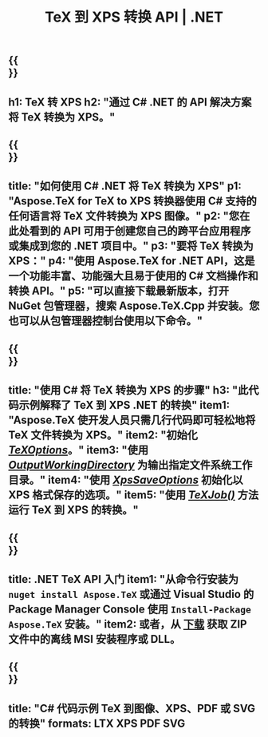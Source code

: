 ﻿---
translation: true
template: /_templates/_conversion-child-net.md
title: TeX 到 XPS 转换 API | .NET
description: TeX 到 XPS 的转换功能。将此本地 .NET 库集成到您的项目中，或使用跨平台应用程序将 TeX 转换为 XPS。
keywords: tex to xps api net, tex2xps 集成 c#
url: /net/conversion/tex-to-xps/
family: tex
platformtag: net
feature: conversion
informat: TEX
outformat: XPS
otherformats: BMP PNG JPEG TIFF SVG PDF
---


{{<section banner>}}
---
h1: TeX 转 XPS
h2: "通过 C# .NET 的 API 解决方案将 TeX 转换为 XPS。"
---

{{<section overview>}}
---
title: "如何使用 C# .NET 将 TeX 转换为 XPS"
p1: "Aspose.TeX for TeX to XPS 转换器使用 C# 支持的任何语言将 TeX 文件转换为 XPS 图像。"
p2: "您在此处看到的 API 可用于创建您自己的跨平台应用程序或集成到您的 .NET 项目中。"
p3: "要将 TeX 转换为 XPS："
p4: "使用 Aspose.TeX for .NET API，这是一个功能丰富、功能强大且易于使用的 C# 文档操作和转换 API。"
p5: "可以直接下载最新版本，打开 NuGet 包管理器，搜索 Aspose.TeX.Cpp 并安装。您也可以从包管理器控制台使用以下命令。"
---

{{<section feature1>}}
---
title: "使用 C# 将 TeX 转换为 XPS 的步骤"
h3: "此代码示例解释了 TeX 到 XPS .NET 的转换"
item1: "Aspose.TeX 使开发人员只需几行代码即可轻松地将 TeX 文件转换为 XPS。"
item2: "初始化 [*TeXOptions*](https://reference.aspose.com/tex/net/aspose.tex/texoptions/)。"
item3: "使用 [*OutputWorkingDirectory*](https://reference.aspose.com/tex/net/aspose.tex/texoptions/outputworkingdirectory/) 为输出指定文件系统工作目录。"
item4: "使用 [*XpsSaveOptions*](https://reference.aspose.com/tex/net/aspose.tex.presentation.image/xpssaveoptions/) 初始化以 XPS 格式保存的选项。"
item5: "使用 [*TeXJob()*](https://reference.aspose.com/tex/net/aspose.tex/texjob/) 方法运行 TeX 到 XPS 的转换。"
---

{{<section feature2>}}
---
title: .NET TeX API 入门
item1: "从命令行安装为 ```nuget install Aspose.TeX``` 或通过 Visual Studio 的 Package Manager Console 使用 ```Install-Package Aspose.TeX``` 安装。"
item2: 或者，从 [下载](https://releases.aspose.com/tex/net) 获取 ZIP 文件中的离线 MSI 安装程序或 DLL。
---

{{<section widget>}}
---
title: "C# 代码示例 TeX 到图像、XPS、PDF 或 SVG 的转换"
formats: LTX XPS PDF SVG
---